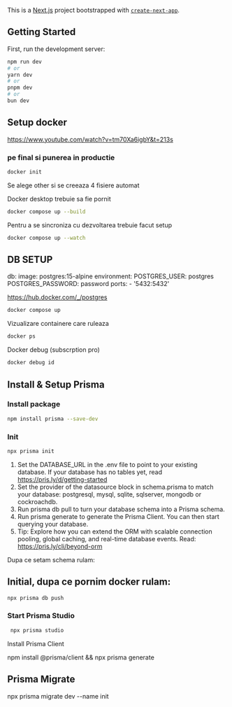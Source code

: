 This is a [Next.js](https://nextjs.org) project bootstrapped with [`create-next-app`](https://nextjs.org/docs/app/api-reference/cli/create-next-app).

## Getting Started

First, run the development server:

```bash
npm run dev
# or
yarn dev
# or
pnpm dev
# or
bun dev
```

## Setup docker

https://www.youtube.com/watch?v=tm70Xa6igbY&t=213s

### pe final si punerea in productie

```bash
docker init
```

Se alege other si se creeaza 4 fisiere automat

Docker desktop trebuie sa fie pornit

```bash
docker compose up --build
```

Pentru a se sincroniza cu dezvoltarea trebuie facut setup

```bash
docker compose up --watch
```

## DB SETUP

db:
image: postgres:15-alpine
environment:
POSTGRES_USER: postgres
POSTGRES_PASSWORD: password
ports: - '5432:5432'

https://hub.docker.com/_/postgres

```bash
docker compose up
```

Vizualizare containere care ruleaza

```bash
docker ps
```

Docker debug (subscrption pro)

```bash
docker debug id
```

## Install & Setup Prisma

### Install package

```bash
npm install prisma --save-dev
```

### Init

```bash
npx prisma init
```

1. Set the DATABASE_URL in the .env file to point to your existing database. If your database has no tables yet, read https://pris.ly/d/getting-started
2. Set the provider of the datasource block in schema.prisma to match your database: postgresql, mysql, sqlite, sqlserver, mongodb or cockroachdb.
3. Run prisma db pull to turn your database schema into a Prisma schema.
4. Run prisma generate to generate the Prisma Client. You can then start querying your database.
5. Tip: Explore how you can extend the ORM with scalable connection pooling, global caching, and real-time database events. Read: https://pris.ly/cli/beyond-orm

Dupa ce setam schema rulam:

## Initial, dupa ce pornim docker rulam:

```bash
npx prisma db push
```

### Start Prisma Studio

```bash
 npx prisma studio
```

Install Prisma Client

npm install @prisma/client && npx prisma generate

## Prisma Migrate

npx prisma migrate dev --name init

